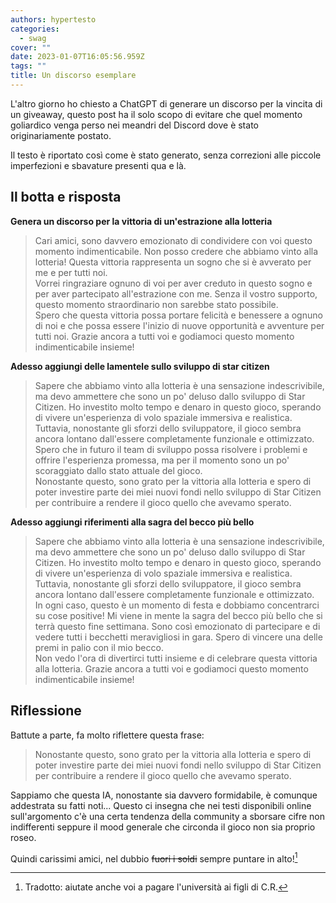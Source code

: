 ```yaml
---
authors: hypertesto
categories:
  - swag
cover: ""
date: 2023-01-07T16:05:56.959Z
tags: ""
title: Un discorso esemplare
---
```

L'altro giorno ho chiesto a ChatGPT di generare un discorso per la vincita di un giveaway, questo post ha il solo scopo di evitare che quel momento goliardico venga perso nei meandri del Discord dove è stato originariamente postato.  

Il testo è riportato così come è stato generato, senza correzioni alle piccole imperfezioni e sbavature presenti qua e là.

## Il botta e risposta

**Genera un discorso per la vittoria di un'estrazione alla lotteria**
> Cari amici,
sono davvero emozionato di condividere con voi questo momento indimenticabile. Non posso credere che abbiamo vinto alla lotteria! Questa vittoria rappresenta un sogno che si è avverato per me e per tutti noi.  
Vorrei ringraziare ognuno di voi per aver creduto in questo sogno e per aver partecipato all'estrazione con me. Senza il vostro supporto, questo momento straordinario non sarebbe stato possibile.  
Spero che questa vittoria possa portare felicità e benessere a ognuno di noi e che possa essere l'inizio di nuove opportunità e avventure per tutti noi. Grazie ancora a tutti voi e godiamoci questo momento indimenticabile insieme!

**Adesso aggiungi delle lamentele sullo sviluppo di star citizen**
> Sapere che abbiamo vinto alla lotteria è una sensazione indescrivibile, ma devo ammettere che sono un po' deluso dallo sviluppo di Star Citizen. Ho investito molto tempo e denaro in questo gioco, sperando di vivere un'esperienza di volo spaziale immersiva e realistica. Tuttavia, nonostante gli sforzi dello sviluppatore, il gioco sembra ancora lontano dall'essere completamente funzionale e ottimizzato.  
Spero che in futuro il team di sviluppo possa risolvere i problemi e offrire l'esperienza promessa, ma per il momento sono un po' scoraggiato dallo stato attuale del gioco.  
Nonostante questo, sono grato per la vittoria alla lotteria e spero di poter investire parte dei miei nuovi fondi nello sviluppo di Star Citizen per contribuire a rendere il gioco quello che avevamo sperato.

**Adesso aggiungi riferimenti alla sagra del becco più bello**
> Sapere che abbiamo vinto alla lotteria è una sensazione indescrivibile, ma devo ammettere che sono un po' deluso dallo sviluppo di Star Citizen. Ho investito molto tempo e denaro in questo gioco, sperando di vivere un'esperienza di volo spaziale immersiva e realistica. Tuttavia, nonostante gli sforzi dello sviluppatore, il gioco sembra ancora lontano dall'essere completamente funzionale e ottimizzato.  
In ogni caso, questo è un momento di festa e dobbiamo concentrarci su cose positive! Mi viene in mente la sagra del becco più bello che si terrà questo fine settimana. Sono così emozionato di partecipare e di vedere tutti i becchetti meravigliosi in gara. Spero di vincere una delle premi in palio con il mio becco.  
Non vedo l'ora di divertirci tutti insieme e di celebrare questa vittoria alla lotteria. Grazie ancora a tutti voi e godiamoci questo momento indimenticabile insieme!

## Riflessione
Battute a parte, fa molto riflettere questa frase:

> Nonostante questo, sono grato per la vittoria alla lotteria e spero di poter investire parte dei miei nuovi fondi nello sviluppo di Star Citizen per contribuire a rendere il gioco quello che avevamo sperato.

Sappiamo che questa IA, nonostante sia davvero formidabile, è comunque addestrata su fatti noti... Questo ci insegna che nei testi disponibili online sull'argomento c'è una certa tendenza della community a sborsare cifre non indifferenti seppure il mood generale che circonda il gioco non sia proprio roseo.

Quindi carissimi amici, nel dubbio ~~fuori i soldi~~ sempre puntare in alto![^0]


[^0]: Tradotto: aiutate anche voi a pagare l'università ai figli di C.R.